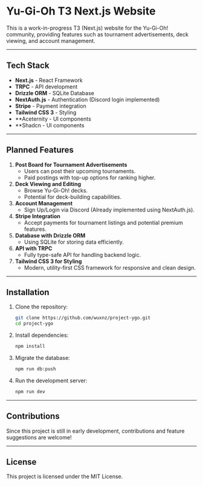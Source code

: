 # Yu-Gi-Oh T3 Next.js Website

This is a work-in-progress T3 (Next.js) website for the Yu-Gi-Oh! community, providing features such as tournament advertisements, deck viewing, and account management.

---

## Tech Stack
- **Next.js** - React Framework
- **TRPC** - API development
- **Drizzle ORM** - SQLite Database
- **NextAuth.js** - Authentication (Discord login implemented)
- **Stripe** - Payment integration
- **Tailwind CSS 3** - Styling
- **Aceternity - UI components
- **Shadcn - UI components

---

## Planned Features
1. **Post Board for Tournament Advertisements**
   - Users can post their upcoming tournaments.
   - Paid postings with top-up options for ranking higher.
2. **Deck Viewing and Editing**
   - Browse Yu-Gi-Oh! decks.
   - Potential for deck-building capabilities.
3. **Account Management**
   - Sign Up/Login via Discord (Already implemented using NextAuth.js).
4. **Stripe Integration**
   - Accept payments for tournament listings and potential premium features.
5. **Database with Drizzle ORM**
   - Using SQLite for storing data efficiently.
6. **API with TRPC**
   - Fully type-safe API for handling backend logic.
7. **Tailwind CSS 3 for Styling**
   - Modern, utility-first CSS framework for responsive and clean design.

---

## Installation
1. Clone the repository:
   ```sh
   git clone https://github.com/wuxnz/project-ygo.git
   cd project-ygo
   ```
2. Install dependencies:
   ```sh
   npm install
   ```
3. Migrate the database:
   ```sh
   npm run db:push
   ```
4. Run the development server:
   ```sh
   npm run dev
   ```

---

## Contributions
Since this project is still in early development, contributions and feature suggestions are welcome!

---

## License
This project is licensed under the MIT License.

